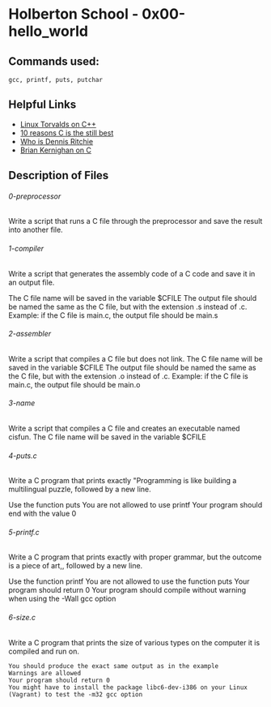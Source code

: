 # Holberton School - 0x00-hello_world
## Commands used:
``gcc, printf, puts, putchar``
## Helpful Links
* [Linux Torvalds on C++](http://harmful.cat-v.org/software/c++/linus)
* [10 reasons C is the still best](http://www.woohooitsbacon.com/10-reasons-why-c-is-still-the-best-programming-language/)
* [Who is Dennis Ritchie](https://en.wikipedia.org/wiki/Dennis_Ritchie)
* [Brian Kernighan on C](https://www.youtube.com/watch?v=de2Hsvxaf8M)

## Description of Files
<h6>0-preprocessor</h6>
Write a script that runs a C file through the preprocessor and save the result into another file.

<h6>1-compiler</h6>
Write a script that generates the assembly code of a C code and save it in an output file.

The C file name will be saved in the variable $CFILE The output file should be named the same as the C file, but with the extension .s instead of .c. Example: if the C file is main.c, the output file should be main.s

<h6>2-assembler</h6>
Write a script that compiles a C file but does not link. The C file name will be saved in the variable $CFILE The output file should be named the same as the C file, but with the extension .o instead of .c. Example: if the C file is main.c, the output file should be main.o

<h6>3-name</h6>
Write a script that compiles a C file and creates an executable named cisfun. The C file name will be saved in the variable $CFILE

<h6>4-puts.c</h6>
Write a C program that prints exactly "Programming is like building a multilingual puzzle, followed by a new line.


Use the function puts
You are not allowed to use printf
Your program should end with the value 0


<h6>5-printf.c</h6>
Write a C program that prints exactly with proper grammar, but the outcome is a piece of art,, followed by a new line.


Use the function printf
You are not allowed to use the function puts
Your program should return 0
Your program should compile without warning when using the -Wall gcc option


<h6>6-size.c</h6>
Write a C program that prints the size of various types on the computer it is compiled and run on.


    You should produce the exact same output as in the example
    Warnings are allowed
    Your program should return 0
    You might have to install the package libc6-dev-i386 on your Linux (Vagrant) to test the -m32 gcc option

